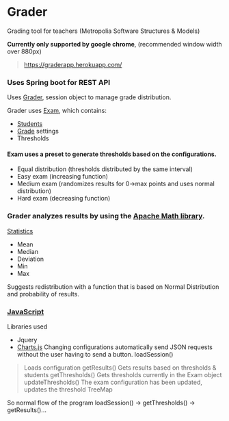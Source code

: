 # Grader
Grading tool for teachers (Metropolia Software Structures &amp; Models)

**Currently only supported by google chrome**, (recommended window width over 880px)
> https://graderapp.herokuapp.com/

### Uses Spring boot for REST API
Uses [Grader](https://github.com/ollivilmi/Grader/blob/master/src/main/java/controller/Grader.java), session object to manage grade distribution.

Grader uses [Exam](https://github.com/ollivilmi/Grader/blob/master/src/main/java/controller/component/Exam.java), which contains:
- [Students](https://github.com/ollivilmi/Grader/blob/master/src/main/java/controller/component/Student.java)
- [Grade](https://github.com/ollivilmi/Grader/blob/master/src/main/java/controller/component/Grade.java) settings
- Thresholds

#### Exam uses a preset to generate thresholds based on the configurations.
- Equal distribution (thresholds distributed by the same interval)
- Easy exam (increasing function)
- Medium exam (randomizes results for 0->max points and uses normal distribution)
- Hard exam (decreasing function)

### Grader analyzes results by using the [Apache Math library](http://commons.apache.org/proper/commons-math/).
[Statistics](https://github.com/ollivilmi/Grader/blob/master/src/main/java/controller/model/Statistic.java)
- Mean
- Median
- Deviation
- Min
- Max

Suggests redistribution with a function that is based on Normal Distribution and probability of results.

### [JavaScript](https://github.com/ollivilmi/Grader/blob/master/src/main/webapp/scripts.js) ###
Libraries used
- Jquery
- [Charts.js](https://www.chartjs.org/)
Changing configurations automatically send JSON requests without the user having to send a button.
loadSession()
> Loads configuration
getResults()
> Gets results based on thresholds & students
getThresholds()
> Gets thresholds currently in the Exam object
updateThresholds()
> The exam configuration has been updated, updates the threshold TreeMap

So normal flow of the program
loadSession() -> getThresholds() -> getResults()...
